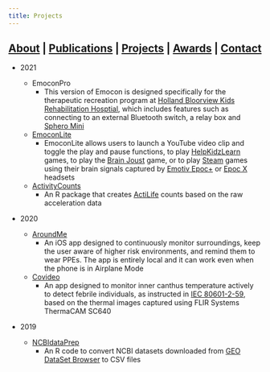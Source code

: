 ```yaml
---
title: Projects
---
```


## [About](index.md) | [Publications](publications.md) | [Projects](projects.md) | [Awards](awards.md) | [Contact](contact.md)

- 2021
  - EmoconPro
    - This version of Emocon is designed specifically for the therapeutic recreation program at [Holland Bloorview Kids Rehabilitation Hosptial](http://hollandbloorview.ca), which includes features such as connecting to an external Bluetooth switch, a relay box and [Sphero Mini](https://sphero.com/products/sphero-mini)
  - [EmoconLite](http://hollandbloorview.ca/emocon)
    - EmoconLite allows users to launch a YouTube video clip and toggle the play and pause functions, to play [HelpKidzLearn](https://www.helpkidzlearn.com/) games, to play the [Brain Joust](https://www.bci.games/games/brain-joust) game, or to play [Steam](https://store.steampowered.com/) games using their brain signals captured by [Emotiv Epoc+](https://www.emotiv.com/epoc/) or [Epoc X](https://www.emotiv.com/epoc-x/) headsets
  - [ActivityCounts](https://github.com/walkabillylab/activityCounts)
    - An R package that creates [ActiLife](https://theactigraph.com/actilife/) counts based on the raw acceleration data

- 2020
  - [AroundMe](https://github.com/jranaraki/AroundMe)
    - An iOS app designed to continuously monitor surroundings, keep the user aware of higher risk environments, and remind them to wear PPEs. The app is entirely local and it can work even when the phone is in Airplane Mode 
  - [Covideo](https://github.com/jranaraki/covideo)
    - An app designed to monitor inner canthus temperature actively to detect febrile individuals, as instructed in [IEC 80601-2-59](https://www.iso.org/standard/69346.html), based on the thermal images captured using FLIR Systems ThermaCAM SC640

- 2019
  - [NCBIdataPrep](https://github.com/jranaraki/NCBIdataPrep)
    - An R code to convert NCBI datasets downloaded from [GEO DataSet Browser](https://www.ncbi.nlm.nih.gov/sites/GDSbrowser) to CSV files
